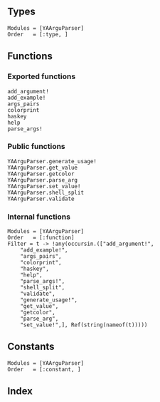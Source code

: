 ## Types

```@autodocs
Modules = [YAArguParser]
Order   = [:type, ]
```

## Functions

### Exported functions
```@docs
add_argument!
add_example!
args_pairs
colorprint
haskey
help
parse_args!
```

### Public functions
```@docs
YAArguParser.generate_usage!
YAArguParser.get_value
YAArguParser.getcolor
YAArguParser.parse_arg
YAArguParser.set_value!
YAArguParser.shell_split
YAArguParser.validate
```

### Internal functions

```@autodocs
Modules = [YAArguParser]
Order   = [:function]
Filter = t -> !any(occursin.(["add_argument!",
    "add_example!",
    "args_pairs",
    "colorprint",
    "haskey",
    "help",
    "parse_args!",
    "shell_split",
    "validate",
    "generate_usage!",
    "get_value",
    "getcolor",
    "parse_arg",
    "set_value!",], Ref(string(nameof(t)))))
```

## Constants

```@autodocs
Modules = [YAArguParser]
Order   = [:constant, ]
```

## Index

```@index
```
